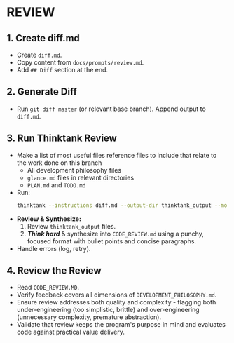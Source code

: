 # REVIEW

## 1. Create diff.md
- Create `diff.md`.
- Copy content from `docs/prompts/review.md`.
- Add `## Diff` section at the end.

## 2. Generate Diff
- Run `git diff master` (or relevant base branch). Append output to `diff.md`.

## 3. Run Thinktank Review
- Make a list of most useful files reference files to include that relate to the work done on this branch
    - All development philosophy files
    - `glance.md` files in relevant directories
    - `PLAN.md` and `TODO.md`
- Run:
    ```bash
    thinktank --instructions diff.md --output-dir thinktank_output --model gemini-2.5-flash-preview-04-17 --model gpt-4.1 --model gemini-2.5-pro-preview-03-25 --model o4-mini --model openrouter/deepseek/deepseek-r1 --model openrouter/x-ai/grok-3-mini-beta [at least 10 relevant reference files]
    ```
- **Review & Synthesize:**
    1. Review `thinktank_output` files.
    2. ***Think hard*** & synthesize into `CODE_REVIEW.md` using a punchy, focused format with bullet points and concise paragraphs.
- Handle errors (log, retry).

## 4. Review the Review
- Read `CODE_REVIEW.MD`.
- Verify feedback covers all dimensions of `DEVELOPMENT_PHILOSOPHY.md`.
- Ensure review addresses both quality and complexity - flagging both under-engineering (too simplistic, brittle) and over-engineering (unnecessary complexity, premature abstraction).
- Validate that review keeps the program's purpose in mind and evaluates code against practical value delivery.

